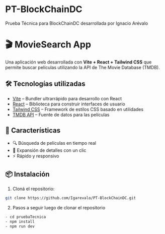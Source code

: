 # PT-BlockChainDC

Prueba Técnica para BlockChainDC desarrollada por Ignacio Arévalo   


# 🎬 MovieSearch App

Una aplicación web desarrollada con **Vite + React + Tailwind CSS** que permite buscar películas utilizando la API de The Movie Database (TMDB).

## 🛠 Tecnologías utilizadas

- [Vite](https://vitejs.dev/) – Bundler ultrarrápido para desarrollo con React
- [React](https://reactjs.org/) – Biblioteca para construir interfaces de usuario
- [Tailwind CSS](https://tailwindcss.com/) – Framework de estilos CSS basado en utilidades
- [TMDB API](https://developer.themoviedb.org/) – Fuente de datos para las películas

## 🌟 Características

- 🔍 Búsqueda de películas en tiempo real
- 📄 Expansión de detalles con un clic
- ⚡ Rápido y responsivo

## 📦 Instalación

1. Cloná el repositorio:

```bash
git clone https://github.com/Igarevalo/PT-BlockChainDC.git
```

2. Pasos a seguir luego de clonar el repositorio

```bash
- cd pruebaTecnica
- npm install
- npm run dev